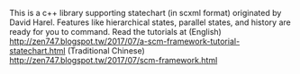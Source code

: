 This is a c++ library supporting statechart (in scxml format) originated by David Harel.
Features like hierarchical states, parallel states, and history are ready for you to command.
Read the tutorials at
(English) http://zen747.blogspot.tw/2017/07/a-scm-framework-tutorial-statechart.html
(Traditional Chinese) http://zen747.blogspot.tw/2017/07/scm-framework.html
